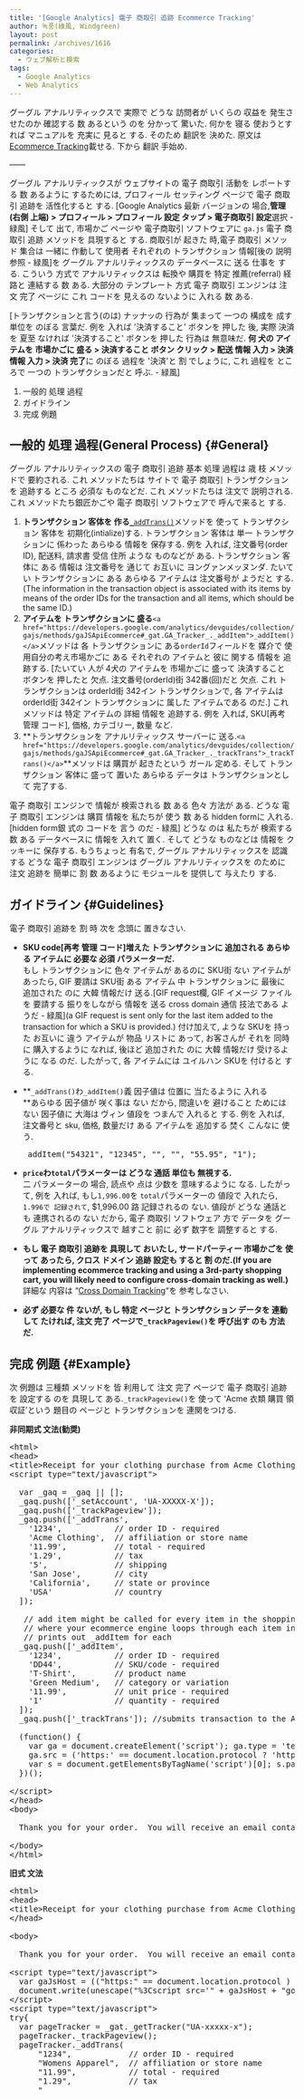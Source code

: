 ```yaml
---
title: '[Google Analytics] 電子 商取引 追跡 Ecommerce Tracking'
author: 녹풍(綠風, Windgreen)
layout: post
permalink: /archives/1616
categories:
  - ウェブ解析と検索
tags:
  - Google Analytics
  - Web Analytics
---
```

グーグル アナルリティックスで 実際で どうな 訪問者が いくらの 収益を 発生させたのか 確認する 数 あるという のを 分かって 驚いた. 何かを 寝る 使おうとすれば マニュアルを 充実に 見ると する. そのため 翻訳を 決めた. 原文は[Ecommerce Tracking][1]載せる. 下から 翻訳 手始め.

&#8212;&#8212;

グーグル アナルリティックスが ウェブサイトの 電子 商取引 活動を レポートする 数 あるように するためには, プロフィール セッティング ページで 電子 商取引 追跡を 活性化すると する. [Google Analytics 最新 バージョンの 場合,**管理(右側 上端) > プロフィール > プロフィール 設定 タップ > 電子商取引 設定**選択 - 緑風] そして 出て, 市場かご ページや 電子商取引 ソフトウェアに `ga.js` 電子 商取引 追跡 メソッドを 具現すると する. 商取引が 起きた 時,電子 商取引 メソッド 集合は 一緒に 作動して 使用者 それぞれの トランザクション 情報[後の 説明 参照 - 緑風]を グーグル アナルリティックスの データベースに 送る 仕事を する. こういう 方式で アナルリティックスは 転換や 購買を 特定 推薦(referral) 経路と 連結する 数 ある. 大部分の テンプレート 方式 電子 商取引 エンジンは 注文 完了 ページに これ コードを 見えるの ないように 入れる 数 ある.

[トランザクションと言う(のは) ナッナッの 行為が 集まって 一つの 構成を 成す 単位を のぼる 言葉だ. 例を 入れば '決済すること' ボタンを 押した 後, 実際 決済を 夏至 なければ '決済すること' ボタンを 押した 行為は 無意味だ. **何 犬の アイテムを 市場かごに 盛る > 決済すること ボタン クリック > 配送 情報 入力 > 決済 情報 入力 > 決済 完了**に のぼる 過程を '決済'と 割 でしょうに, これ 過程を ところで 一つの トランザクションだと 呼ぶ. - 緑風]

1.  一般的 処理 過程
2.  ガイドライン
3.  完成 例題

## 一般的 処理 過程(General Process) {#General}

グーグル アナルリティックスの 電子 商取引 追跡 基本 処理 過程は 歳 枝 メソッドで 要約される. これ メソッドたちは サイトで 電子 商取引 トランザクションを 追跡する ところ 必須な ものなどだ. これ メソッドたちは 注文で 説明される. これ メソッドたち銀匠かごや 電子 商取引 ソフトウェアで 呼んで来ると する.

1.  **トランザクション 客体を 作る**[`_addTrans()`][2]メソッドを 使って トランザクション 客体を 初期化(intialize)する. トランザクション 客体は 単一 トランザクションに 係わった あらゆる 情報を 保存する. 例を 入れば, 注文番号(order ID), 配送料, 請求書 受信 住所 ような ものなどが ある. トランザクション 客体に ある 情報は 注文番号を 通じて お互いに ヨングァンメッヌンダ. たいてい トランザクションに ある あらゆる アイテムは 注文番号が ようだと する.(The information in the transaction object is associated with its items by means of the order IDs for the transaction and all items, which should be the same ID.)
2.  **アイテムを トランザクションに 盛る**`<a href="https://developers.google.com/analytics/devguides/collection/gajs/methods/gaJSApiEcommerce#_gat.GA_Tracker_._addItem">_addItem()</a>`メソッドは 各 トランザクションに ある`orderId`フィールドを 媒介で 使用自分の考え市場かごに ある それぞれの アイテムと 彼に 関する 情報を 追跡する. [たいてい 人が 4犬の アイテムを 市場かごに 盛って 決済すること ボタンを 押したと 欠点. 注文番号(orderId)街 342番(回)だと 欠点. これ トランザクションは orderId街 342イン トランザクションで, 各 アイテムは orderId街 342イン トランザクションに 属した アイテムである のだ.] これ メソッドは 特定 アイテムの 詳細 情報を 追跡する. 例を 入れば, SKU[再考 管理 コード], 価格, カテゴリー, 数量 など.
3.  **トランザクションを アナルリティックス サーバーに 送る.`<a href="https://developers.google.com/analytics/devguides/collection/gajs/methods/gaJSApiEcommerce#_gat.GA_Tracker_._trackTrans">_trackTrans()</a>`**メソッドは 購買が 起きたという ガール 定める. そして トランザクション 客体に 盛って 置いた あらゆる データは トランザクションとして 完了する.

電子 商取引 エンジンで 情報が 検索される 数 ある 色々 方法が ある. どうな 電子 商取引 エンジンは 購買 情報を 私たちが 使う 数 ある hidden formに 入れる.[hidden form銀 <input type="hidden"> 式の コードを 言う のだ - 緑風] どうな のは 私たちが 検索する 数 ある データベースに 情報を 入れて 置く. そして どうな ものなどは 情報を クッキーに 保存する. もうちょっと 有名で, グーグル アナルリティックスを 認識する どうな 電子 商取引 エンジンは グーグル アナルリティックスを のために 注文 追跡を 簡単に 割 数 あるように モジュールを 提供して 与えたり する.

## ガイドライン {#Guidelines}

電子 商取引 追跡を 割 時 次を 念頭に 置きなさい.

*   **SKU code[再考 管理 コード]増えた トランザクションに 追加される あらゆる アイテムに 必要な 必須 パラメーターだ.**  
    もし トランザクションに 色々 アイテムが あるのに SKU街 ない アイテムが あったら, GIF 要請は SKU街 ある アイテム 中 トランザクションに 最後に 追加された のに 大韓 情報だけ 送る.\[GIF request欄, GIF イメージ ファイルを 要請する 振りをしながら 情報を 送る cross domain 通信 技法である ようだ - 緑風\](a GIF request is sent only for the last item added to the transaction for which a SKU is provided.) 付け加えて, ような SKUを 持った お互いに 違う アイテムが 物品 リストに あって, お客さんが それを 同時に 購入するように なれば, 後ほど 追加された のに 大韓 情報だけ 受けるように なる のだ. したがって, 各 アイテムには ユイルハン SKUを 付けると する.
*   **`_addTrans()`わ`_addItem()`義 因子値は 位置に 当たるように 入れる  
    **あらゆる 因子値が 咲く事は ない だから, 間違いを 避けること ためには ない 因子値に 大海は ヴィン 値段を つまんで 入れると する. 例を 入れば, 注文番号と sku, 価格, 数量だけ ある アイテムを 追加する 焚く こんなに 使う.</p> 
    <pre>_addItem("54321", "12345", "", "", "55.95", "1");</pre>

*   **`price`わ`total`パラメーターは どうな 通話 単位も 無視する.**  
    二 パラメーターの 場合, 読点や 点は 少数を 意味するように なる. したがって, 例を 入れば, もし`1,996.00`を `total`パラメーターの 値段で 入れたら, `1.996で 記録されて`, $1,996.00 路 記録されるの ない. 値段が どうな 通話とも 連携されるの ない だから, 電子 商取引 ソフトウェア 方で データを グーグル アナルリティックスで 越すこと 前に 必ず 数字を 調整すると する.
*   **もし 電子 商取引 追跡を 具現して おいたし, サードパーティー 市場かごを 使って あったら, クロス ドメイン 追跡 設定も すると 割 のだ.(If you are implementing ecommerce tracking and using a 3rd-party shopping cart, you will likely need to configure cross-domain tracking as well.)**  
    詳細な 内容は &#8220;[Cross Domain Tracking][3]&#8220;を 参考しなさい.
*   **必ず 必要な 件 ないが, もし 特定 ページと トランザクション データを 連動して たければ, 注文 完了 ページで`_trackPageview()`を 呼び出す のも 方法だ.**

## 完成 例題 {#Example}

次 例題は 三種類 メソッドを 皆 利用して 注文 完了 ページで 電子 商取引 追跡を 設定する のを 具現して ある.`_trackPageview()`を 使って &#8216;Acme 衣類 購買 領収証&#8217;という 題目の ページと トランザクションを 連関をつける.

**非同期式 文法(勧奨)**

<pre class="brush: javascript; gutter: true; first-line: 1">&lt;html&gt;
&lt;head&gt;
&lt;title&gt;Receipt for your clothing purchase from Acme Clothing&lt;/title&gt;
&lt;script type="text/javascript"&gt;

  var _gaq = _gaq || [];
  _gaq.push([&#039;_setAccount&#039;, &#039;UA-XXXXX-X&#039;]);
  _gaq.push([&#039;_trackPageview&#039;]);
  _gaq.push([&#039;_addTrans&#039;,
    &#039;1234&#039;,           // order ID - required
    &#039;Acme Clothing&#039;,  // affiliation or store name
    &#039;11.99&#039;,          // total - required
    &#039;1.29&#039;,           // tax
    &#039;5&#039;,              // shipping
    &#039;San Jose&#039;,       // city
    &#039;California&#039;,     // state or province
    &#039;USA&#039;             // country
  ]);

   // add item might be called for every item in the shopping cart
   // where your ecommerce engine loops through each item in the cart and
   // prints out _addItem for each
  _gaq.push([&#039;_addItem&#039;,
    &#039;1234&#039;,           // order ID - required
    &#039;DD44&#039;,           // SKU/code - required
    &#039;T-Shirt&#039;,        // product name
    &#039;Green Medium&#039;,   // category or variation
    &#039;11.99&#039;,          // unit price - required
    &#039;1&#039;               // quantity - required
  ]);
  _gaq.push([&#039;_trackTrans&#039;]); //submits transaction to the Analytics servers

  (function() {
    var ga = document.createElement(&#039;script&#039;); ga.type = &#039;text/javascript&#039;; ga.async = true;
    ga.src = (&#039;https:&#039; == document.location.protocol ? &#039;https://ssl&#039; : &#039;http://www&#039;) + &#039;.google-analytics.com/ga.js&#039;;
    var s = document.getElementsByTagName(&#039;script&#039;)[0]; s.parentNode.insertBefore(ga, s);
  })();

&lt;/script&gt;
&lt;/head&gt;
&lt;body&gt;

  Thank you for your order.  You will receive an email containing all your order details.

&lt;/body&gt;
&lt;/html&gt;</pre>

**旧式 文法**

<pre class="brush: javascript; gutter: true; first-line: 1">&lt;html&gt;
&lt;head&gt;
&lt;title&gt;Receipt for your clothing purchase from Acme Clothing&lt;/title&gt;
&lt;/head&gt;

&lt;body&gt;

  Thank you for your order.  You will receive an email containing all your order details.

&lt;script type="text/javascript"&gt;
  var gaJsHost = (("https:" == document.location.protocol ) ? "https://ssl." : "http://www.");
  document.write(unescape("%3Cscript src=&#039;" + gaJsHost + "google-analytics.com/ga.js&#039; type=&#039;text/javascript&#039;%3E%3C/script%3E"));
&lt;/script&gt;
&lt;script type="text/javascript"&gt;
try{
  var pageTracker = _gat._getTracker("UA-xxxxx-x");
  pageTracker._trackPageview();
  pageTracker._addTrans(
      "1234",            // order ID - required
      "Womens Apparel",  // affiliation or store name
      "11.99",           // total - required
      "1.29",            // tax
      "

		
	
		
		

</pre>

 [1]: https://developers.google.com/analytics/devguides/collection/gajs/gaTrackingEcommerce
 [2]: https://developers.google.com/analytics/devguides/collection/gajs/methods/gaJSApiEcommerce#_gat.GA_Tracker_._addTrans
 [3]: https://developers.google.com/analytics/devguides/collection/gajs/gaTrackingSite